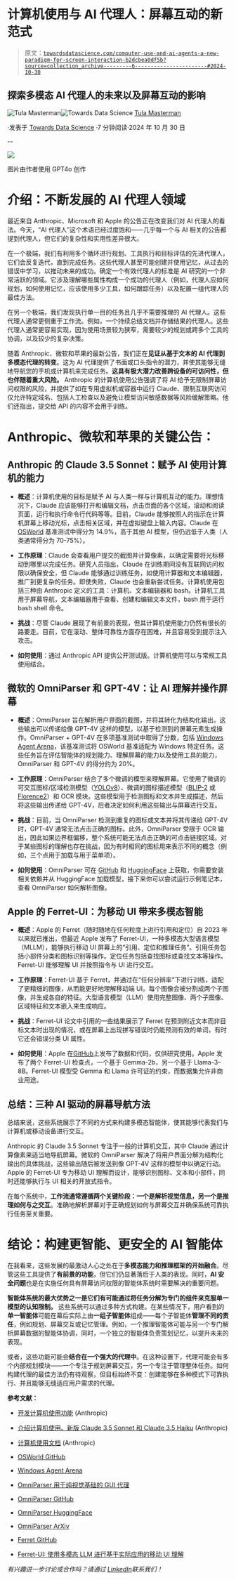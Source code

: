 # 计算机使用与 AI 代理人：屏幕互动的新范式

> 原文：[`towardsdatascience.com/computer-use-and-ai-agents-a-new-paradigm-for-screen-interaction-b2dcbea0df5b?source=collection_archive---------6-----------------------#2024-10-30`](https://towardsdatascience.com/computer-use-and-ai-agents-a-new-paradigm-for-screen-interaction-b2dcbea0df5b?source=collection_archive---------6-----------------------#2024-10-30)

## 探索多模态 AI 代理人的未来以及屏幕互动的影响

[](https://medium.com/@tula.masterman?source=post_page---byline--b2dcbea0df5b--------------------------------)![Tula Masterman](https://medium.com/@tula.masterman?source=post_page---byline--b2dcbea0df5b--------------------------------)[](https://towardsdatascience.com/?source=post_page---byline--b2dcbea0df5b--------------------------------)![Towards Data Science](https://towardsdatascience.com/?source=post_page---byline--b2dcbea0df5b--------------------------------) [Tula Masterman](https://medium.com/@tula.masterman?source=post_page---byline--b2dcbea0df5b--------------------------------)

·发表于 [Towards Data Science](https://towardsdatascience.com/?source=post_page---byline--b2dcbea0df5b--------------------------------) ·7 分钟阅读·2024 年 10 月 30 日

--

![](img/415e6388c247739dd845b959f936aec5.png)

图片由作者使用 GPT4o 创作

# **介绍**：不断发展的 AI 代理人领域

最近来自 Anthropic、Microsoft 和 Apple 的公告正在改变我们对 AI 代理人的看法。今天，“AI 代理人”这个术语已经过度饱和——几乎每一个与 AI 相关的公告都提到代理人，但它们的复杂性和实用性差异很大。

在一个极端，我们有利用多个循环进行规划、工具执行和目标评估的先进代理人，它们会反复迭代，直到完成任务。这些代理人甚至可能创建并使用记忆，从过去的错误中学习，以推动未来的成功。确定一个有效代理人的标准是 AI 研究的一个非常活跃的领域。它涉及理解哪些属性构成一个成功的代理人（例如，代理人应如何规划，如何使用记忆，应该使用多少工具，如何跟踪任务）以及配置一组代理人的最佳方法。

在另一个极端，我们发现执行单一目的任务且几乎不需要推理的 AI 代理人。这些代理人通常更侧重于工作流。例如，一个持续总结文档并存储结果的代理人。这些代理人通常更容易实现，因为使用场景较为狭窄，需要较少的规划或跨多个工具的协调，以及较少的复杂决策。

随着 Anthropic、微软和苹果的最新公告，我们正在**见证从基于文本的 AI 代理到多模态代理的转变**。这为 AI 代理提供了书面或口头指令的潜力，并使其能够无缝地导航您的手机或计算机来完成任务。**这具有极大潜力改善跨设备的可访问性，但也伴随着重大风险。** Anthropic 的计算机使用公告强调了将 AI 给予无限制屏幕访问权限的风险，并提供了如在专用虚拟机或容器中运行 Claude、限制互联网访问仅允许特定域名、包括人工检查以及避免让模型访问敏感数据等风险缓解策略。他们还指出，提交给 API 的内容不会用于训练。

# Anthropic、微软和苹果的关键公告：

## **Anthropic 的 Claude 3.5 Sonnet：赋予 AI 使用计算机的能力**

+   **概述**：计算机使用的目标是赋予 AI 与人类一样与计算机互动的能力。理想情况下，Claude 应该能够打开和编辑文档，点击页面的各个区域，滚动和阅读页面，运行和执行命令行代码等等。目前，Claude 能够按照人的指示在计算机屏幕上移动光标，点击相关区域，并在虚拟键盘上输入内容。Claude 在 [OSWorld](https://os-world.github.io/) 基准测试中得分为 14.9%，高于其他 AI 模型，但仍远低于人类（人类通常得分为 70-75%）。

+   **工作原理**：Claude 会查看用户提交的截图并计算像素，以确定需要将光标移动到哪里以完成任务。研究人员指出，Claude 在训练期间没有互联网访问权限以确保安全，但 Claude 能够通过训练任务，如使用计算器和文本编辑器，推广到更复杂的任务。即使失败，Claude 也会重新尝试任务。计算机使用包括三种由 Anthropic 定义的工具：计算机、文本编辑器和 bash。计算机工具用于屏幕导航，文本编辑器用于查看、创建和编辑文本文件，bash 用于运行 bash shell 命令。

+   **挑战**：尽管 Claude 展现了有前景的表现，但其计算机使用能力仍然有很长的路要走。目前，它在滚动、整体可靠性方面存在困难，并且容易受到提示注入攻击。

+   **如何使用**：通过 Anthropic API 提供公开测试版。计算机使用可以与常规工具使用结合。

## **微软的 OmniParser 和 GPT-4V：让 AI 理解并操作屏幕**

+   **概述**：OmniParser 旨在解析用户界面的截图，并将其转化为结构化输出。这些输出可以传递给像 GPT-4V 这样的模型，以基于检测到的屏幕元素生成操作。OmniParser + GPT-4V 在多项基准测试中取得了分数，包括 [Windows Agent Arena](https://microsoft.github.io/WindowsAgentArena/)，该基准测试将 OSWorld 基准适配为 Windows 特定任务。这些任务旨在评估智能体的规划能力、理解屏幕的能力以及使用工具的能力，OmniParser 和 GPT-4V 的得分约为 20%。

+   **工作原理**：OmniParser 结合了多个微调的模型来理解屏幕。它使用了微调的可交互图标/区域检测模型（[YOLOv8](https://yolov8.com/)）、微调的图标描述模型（[BLIP-2](https://arxiv.org/abs/2301.12597) 或 [Florence2](https://arxiv.org/abs/2311.06242)）和 OCR 模块。这些模型用于检测图标和文本并生成描述，然后将这些输出传递给 GPT-4V，后者决定如何利用这些输出与屏幕进行交互。

+   **挑战**：目前，当 OmniParser 检测到重复的图标或文本并将其传递给 GPT-4V 时，GPT-4V 通常无法点击正确的图标。此外，OmniParser 受限于 OCR 输出，因此如果边界框偏移，整个系统可能无法点击正确的可点击链接区域。对于某些图标的理解也存在挑战，因为有时相同的图标用来表示不同的概念（例如，三个点用于加载与用于菜单项）。

+   **如何使用**：OmniParser 可在 [GitHub](https://github.com/microsoft/OmniParser/) 和 [HuggingFace](https://huggingface.co/microsoft/OmniParser) 上获取，你需要安装相关依赖并从 HuggingFace 加载模型，接下来你可以尝试运行示例笔记本，查看 OmniParser 如何解析图像。

## Apple 的 Ferret-UI：为移动 UI 带来多模态智能

+   **概述**：Apple 的 Ferret（随时随地在任何粒度上进行引用和定位）自 2023 年以来就已推出，但最近 Apple 发布了 Ferret-UI，一种多模态大型语言模型（MLLM），能够执行移动 UI 屏幕上的“引用、定位和推理任务”。引用任务包括小部件分类和图标识别等操作。定位任务包括查找图标或查找文本等操作。Ferret-UI 能够理解 UI 并按照指令与 UI 进行交互。

+   **工作原理**：Ferret-UI 基于 Ferret，并通过在“任何分辨率”下进行训练，适配了更精细的图像，从而能更好地理解移动端 UI。每个图像会被分割成两个子图像，并生成各自的特征。大型语言模型（LLM）使用完整图像、两个子图像、区域特征和文本嵌入来生成响应。

+   **挑战**：Ferret-UI 论文中引用的一些结果展示了 Ferret 在预测附近文本而非目标文本时出现的情况，或在屏幕上出现拼写错误时仍能预测有效的单词，有时它还会错误分类 UI 属性。

+   **如何使用**：Apple 在[GitHub](https://github.com/apple/ml-ferret/tree/main/ferretui)上发布了数据和代码，仅供研究使用。Apple 发布了两个 Ferret-UI 检查点，一个基于 Gemma-2b，另一个基于 Llama-3–8B。Ferret-UI 模型受 Gemma 和 Llama 许可证的约束，而数据集允许非商业用途。

## 总结：三种 AI 驱动的屏幕导航方法

总结来说，这些系统展示了不同的方式来构建多模态智能体，使其能够代表我们与计算机或移动设备进行交互。

Anthropic 的 Claude 3.5 Sonnet 专注于一般的计算机交互，其中 Claude 通过计算像素来适当地导航屏幕。微软的 OmniParser 解决了将用户界面分解为结构化输出的具体挑战，这些输出随后被发送到像 GPT-4V 这样的模型中以确定行动。Apple 的 Ferret-UI 专为移动 UI 理解而设计，能够识别图标、文本和小部件，同时还能够执行与 UI 相关的开放式指令。

在每个系统中，**工作流通常遵循两个关键阶段：一个是解析视觉信息，另一个是推理如何与之交互**。准确地解析屏幕对于正确规划如何与屏幕交互并确保系统可靠执行任务至关重要。

# 结论：构建更智能、更安全的 AI 智能体

在我看来，这些发展的最激动人心之处在于**多模态能力和推理框架的开始融合**。尽管这些工具提供了**有前景的功能**，但它们仍显著落后于人类的表现。同时，**AI 安全问题**也是在实施任何具有屏幕访问权限的智能体系统时需要解决的重要问题。

**智能体系统的最大优势之一是它们有可能通过将任务分解为专门的组件来克服单一模型的认知限制。** 这些系统可以通过多种方式构建。在某些情况下，用户看到的**单一智能体**可能在幕后实际上由**一组子智能体**组成——每个子智能体**管理不同的责任**，例如规划、屏幕交互或记忆管理。例如，一个推理智能体可能与另一个专门解析屏幕数据的智能体协调，同时，一个独立的智能体负责策划记忆，以提升未来的表现。

或者，这些功能可能会**结合在一个强大的代理中**。在这种设置下，代理可能会有多个内部规划模块——一个专注于规划屏幕交互，另一个专注于管理整体任务。如何构建代理的最佳方法仍有待观察，但目标始终不变：创建能够在多种模式下可靠执行、并且能够无缝适应用户需求的代理。

**参考文献：**

+   [开发计算机使用功能](https://www.anthropic.com/news/developing-computer-use) (Anthropic)

+   [介绍计算机使用、新版 Claude 3.5 Sonnet 和 Claude 3.5 Haiku](https://www.anthropic.com/news/3-5-models-and-computer-use) (Anthropic)

+   [计算机使用文档](https://docs.anthropic.com/en/docs/build-with-claude/computer-use) (Anthropic)

+   [OSWorld GitHub](https://os-world.github.io/)

+   [Windows Agent Arena](https://microsoft.github.io/WindowsAgentArena/)

+   [OmniParser 用于纯视觉基础的 GUI 代理](https://www.microsoft.com/en-us/research/articles/omniparser-for-pure-vision-based-gui-agent/)

+   [OmniParser GitHub](https://github.com/microsoft/OmniParser/)

+   [OmniParser HuggingFace](https://huggingface.co/microsoft/OmniParser)

+   [OmniParser ArXiv](https://arxiv.org/pdf/2408.00203)

+   [Ferret GitHub](https://github.com/apple/ml-ferret)

+   [Ferret-UI: 使用多模态 LLM 进行基于实际应用的移动 UI 理解](https://arxiv.org/pdf/2404.05719)

*有兴趣进一步讨论或合作吗？请通过* [*LinkedIn*](https://www.linkedin.com/in/tula-masterman/)*联系我们！*
